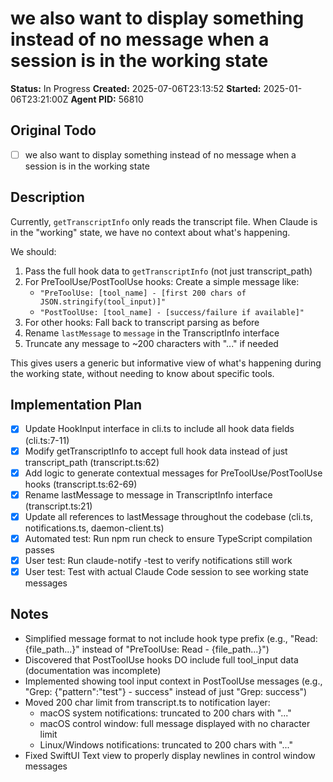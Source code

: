 # we also want to display something instead of no message when a session is in the working state

**Status:** In Progress
**Created:** 2025-07-06T23:13:52
**Started:** 2025-01-06T23:21:00Z
**Agent PID:** 56810

## Original Todo
- [ ] we also want to display something instead of no message when a session is in the working state

## Description
Currently, `getTranscriptInfo` only reads the transcript file. When Claude is in the "working" state, we have no context about what's happening.

We should:
1. Pass the full hook data to `getTranscriptInfo` (not just transcript_path)
2. For PreToolUse/PostToolUse hooks: Create a simple message like:
   - `"PreToolUse: [tool_name] - [first 200 chars of JSON.stringify(tool_input)]"`
   - `"PostToolUse: [tool_name] - [success/failure if available]"`
3. For other hooks: Fall back to transcript parsing as before
4. Rename `lastMessage` to `message` in the TranscriptInfo interface
5. Truncate any message to ~200 characters with "..." if needed

This gives users a generic but informative view of what's happening during the working state, without needing to know about specific tools.

## Implementation Plan
- [x] Update HookInput interface in cli.ts to include all hook data fields (cli.ts:7-11)
- [x] Modify getTranscriptInfo to accept full hook data instead of just transcript_path (transcript.ts:62)
- [x] Add logic to generate contextual messages for PreToolUse/PostToolUse hooks (transcript.ts:62-69)
- [x] Rename lastMessage to message in TranscriptInfo interface (transcript.ts:21)
- [x] Update all references to lastMessage throughout the codebase (cli.ts, notifications.ts, daemon-client.ts)
- [x] Automated test: Run npm run check to ensure TypeScript compilation passes
- [x] User test: Run claude-notify -test to verify notifications still work  
- [x] User test: Test with actual Claude Code session to see working state messages

## Notes
- Simplified message format to not include hook type prefix (e.g., "Read: {file_path...}" instead of "PreToolUse: Read - {file_path...}")
- Discovered that PostToolUse hooks DO include full tool_input data (documentation was incomplete)
- Implemented showing tool input context in PostToolUse messages (e.g., "Grep: {"pattern":"test"} - success" instead of just "Grep: success")
- Moved 200 char limit from transcript.ts to notification layer:
  - macOS system notifications: truncated to 200 chars with "..."
  - macOS control window: full message displayed with no character limit
  - Linux/Windows notifications: truncated to 200 chars with "..."
- Fixed SwiftUI Text view to properly display newlines in control window messages